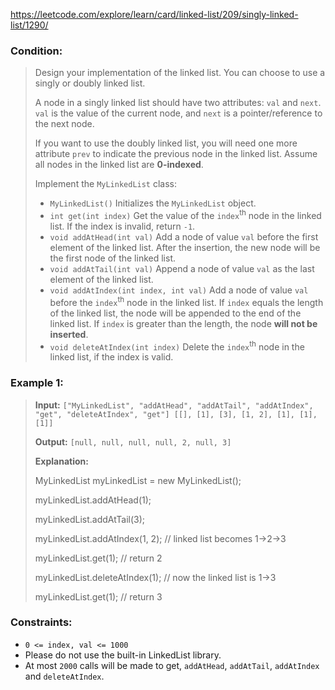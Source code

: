 https://leetcode.com/explore/learn/card/linked-list/209/singly-linked-list/1290/

### Condition:

>Design your implementation of the linked list. You can choose to use a singly or doubly linked list.
>
>A node in a singly linked list should have two attributes: `val` and `next`. `val` is the value of the current node, and `next` is a pointer/reference to the next node.
>
>If you want to use the doubly linked list, you will need one more attribute `prev` to indicate the previous node in the linked list. Assume all nodes in the linked list are **0-indexed**.
>
>Implement the `MyLinkedList` class:
>
>* `MyLinkedList()` Initializes the `MyLinkedList` object.
>* `int get(int index)` Get the value of the `index`<sup>th</sup> node in the linked list. If the index is invalid, return `-1`.
>* `void addAtHead(int val)` Add a node of value `val` before the first element of the linked list. After the insertion, the new node will be the first node of the linked list.
>* `void addAtTail(int val)` Append a node of value `val` as the last element of the linked list.
>* `void addAtIndex(int index, int val)` Add a node of value `val` before the `index`<sup>th</sup> node in the linked list. If `index` equals the length of the linked list, the node will be appended to the end of the linked list. If `index` is greater than the length, the node **will not be inserted**.
>* `void deleteAtIndex(int index)` Delete the `index`<sup>th</sup> node in the linked list, if the index is valid.


### Example 1:

>**Input:** 
>`["MyLinkedList", "addAtHead", "addAtTail", "addAtIndex", "get", "deleteAtIndex", "get"]
[[], [1], [3], [1, 2], [1], [1], [1]]`
>
>**Output:** 
>`[null, null, null, null, 2, null, 3]`
>
>**Explanation:** 
>
>MyLinkedList myLinkedList = new MyLinkedList();
>
>myLinkedList.addAtHead(1);
>
>myLinkedList.addAtTail(3);
>
>myLinkedList.addAtIndex(1, 2);    // linked list becomes 1->2->3
>
>myLinkedList.get(1);              // return 2
>
>myLinkedList.deleteAtIndex(1);    // now the linked list is 1->3
>
>myLinkedList.get(1);              // return 3

### Constraints:

* `0 <= index, val <= 1000`
* Please do not use the built-in LinkedList library.
* At most `2000` calls will be made to get, `addAtHead`, `addAtTail`, `addAtIndex` and `deleteAtIndex`.
